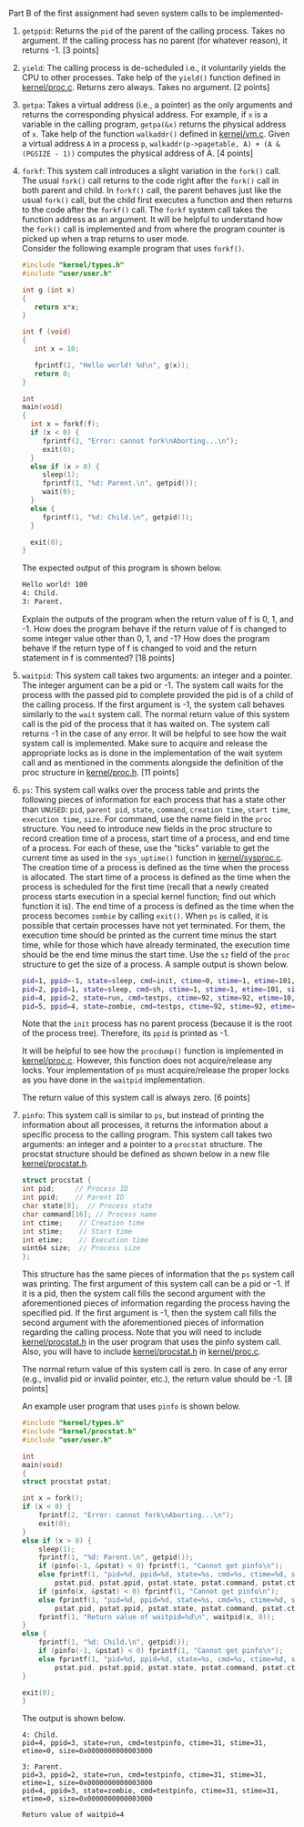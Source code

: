 Part B of the first assignment had seven system calls to be implemented-

1. `getppid`: Returns the `pid` of the parent of the calling process. Takes no argument. If the calling process has no parent (for whatever reason), it returns -1. [3 points]

2. `yield`: The calling process is de-scheduled i.e., it voluntarily yields the CPU to other processes. Take help of the `yield()` function defined in [kernel/proc.c](../xv6-riscv/kernel/proc.c). Returns zero always. Takes no argument. [2 points]

3. `getpa`: Takes a virtual address (i.e., a pointer) as the only arguments and returns the corresponding physical address. For example, if `x` is a variable in the calling program, `getpa(&x)` returns the physical address of `x`. Take help of the function `walkaddr()` defined in [kernel/vm.c](../xv6-riscv/kernel/vm.c). Given a virtual address `A` in a process `p`, `walkaddr(p->pagetable, A) + (A & (PGSIZE - 1))` computes the physical address of A. [4 points]

4. `forkf`: This system call introduces a slight variation in the `fork()` call. The usual `fork()` call returns to the code right after the `fork()` call in both parent and child. In `forkf()` call, the parent behaves just like the usual `fork()` call, but the child first executes a function and then returns to the code after the `forkf()` call. The `forkf` system call takes the function address as an argument. It will be helpful to understand how the `fork()` call is implemented and from where the program counter is picked up when a trap returns to user mode.<br>
Consider the following example program that uses `forkf()`. <br>

    ```C
    #include "kernel/types.h"
    #include "user/user.h"

    int g (int x)
    {
       return x*x;
    }

    int f (void)
    {
       int x = 10;

       fprintf(2, "Hello world! %d\n", g(x));
       return 0;
    }

    int
    main(void)
    {
      int x = forkf(f);
      if (x < 0) {
         fprintf(2, "Error: cannot fork\nAborting...\n");
         exit(0);
      }
      else if (x > 0) {
         sleep(1);
         fprintf(1, "%d: Parent.\n", getpid());
         wait(0);
      }
      else {
         fprintf(1, "%d: Child.\n", getpid());
      }

      exit(0);
    }
    ```

    The expected output of this program is shown below.

    ```bash
    Hello world! 100
    4: Child.
    3: Parent.
    ```

    Explain the outputs of the program when the return value of f is 0, 1, and -1. How does the program behave if the return value of f is changed to some integer value other than 0, 1, and -1? How does the program behave if the return type of f is changed to void and the return statement in f is commented? [18 points]

5. `waitpid`: This system call takes two arguments: an integer and a pointer. The integer argument can be a pid or -1. The system call waits for the process with the passed pid to complete provided the pid is of a child of the calling process. If the first argument is -1, the system call behaves similarly to the `wait` system call. The normal return value of this system call is the pid of the process that it has waited on. The system call returns -1 in the case of any error. It will be helpful to see how the wait system call is implemented. Make sure to acquire and release the appropriate locks as is done in the implementation of the wait system call and as mentioned in the comments alongside the definition of the proc structure
in [kernel/proc.h](../xv6-riscv/kernel/). [11 points]

6. `ps`: This system call walks over the process table and prints the following pieces of information for each process that has a state other than `UNUSED`: `pid`, `parent pid`, `state`, `command`, `creation time`, `start time`, `execution time`, `size`. For command, use the name field in the `proc` structure. You need to introduce new fields in the proc structure to record creation time of a process, start time of a process, and end time of a process. For each of these, use the "ticks" variable to get the current time as used in the `sys_uptime()` function in [kernel/sysproc.c](../xv6-riscv/kernel/sysproc.c). The creation time of a process is defined as the time when the process is allocated. The start time of a process is defined as the time when the process is scheduled for the first time (recall that a newly created process starts execution in a special kernel function; find out which function it is). The end time of a process is defined as the time when the process becomes `zombie` by calling `exit()`. When `ps` is called, it is possible that certain processes have not yet terminated. For them, the execution time should be printed as the current time minus the start time, while for those which have already terminated, the execution time should be the end time minus the start time. Use the `sz` field of the `proc` structure to get the size of a process. A sample output is shown below.
    ```bash
    pid=1, ppid=-1, state=sleep, cmd=init, ctime=0, stime=1, etime=101, size=0x0000000000003000
    pid=2, ppid=1, state=sleep, cmd=sh, ctime=1, stime=1, etime=101, size=0x0000000000004000
    pid=4, ppid=2, state=run, cmd=testps, ctime=92, stime=92, etime=10, size=0x0000000000003000
    pid=5, ppid=4, state=zombie, cmd=testps, ctime=92, stime=92, etime=1, size=0x0000000000003000
    ```

    Note that the `init` process has no parent process (because it is the root of the process tree). Therefore, its `ppid` is printed as -1.

    It will be helpful to see how the `procdump()` function is implemented in [kernel/proc.c](../xv6-riscv/kernel/proc.c). However, this function does not acquire/release any locks. Your implementation of `ps` must acquire/release the proper locks as you have done in the `waitpid` implementation.

    The return value of this system call is always zero. [6 points]

7. `pinfo`: This system call is similar to `ps`, but instead of printing the information about all processes, it returns the information about a specific process to the calling program. This system call takes two arguments: an integer and a pointer to a `procstat` structure. The procstat structure should be defined as shown below in a new file [kernel/procstat.h](../xv6-riscv/kernel/procstat.h).

    ```C
    struct procstat {
    int pid;     // Process ID
    int ppid;    // Parent ID
    char state[8];  // Process state
    char command[16]; // Process name
    int ctime;    // Creation time
    int stime;    // Start time
    int etime;    // Execution time
    uint64 size;  // Process size
    };
    ```
    This structure has the same pieces of information that the `ps` system call was printing. The first argument of this system call can be a pid or -1. If it is a pid, then the system call fills the second argument with the aforementioned pieces of information regarding the process having the specified pid. If the first argument is -1, then the system call fills the second argument with the aforementioned pieces of information regarding the calling process. Note that you will need to include [kernel/procstat.h](../xv6-riscv/kernel/procstat.h) in the user program that uses the pinfo system call. Also, you will have to include [kernel/procstat.h](../xv6-riscv/kernel/procstat.h) in [kernel/proc.c](../xv6-riscv/kernel/proc.c). 

    The normal return value of this system call is zero. In case of any error (e.g., invalid pid or invalid pointer, etc.), the return value should be -1. [8 points]

    An example user program that uses `pinfo` is shown below.

    ```C
    #include "kernel/types.h"
    #include "kernel/procstat.h"
    #include "user/user.h"

    int
    main(void)
    {
    struct procstat pstat;

    int x = fork();
    if (x < 0) {
        fprintf(2, "Error: cannot fork\nAborting...\n");
        exit(0);
    }
    else if (x > 0) {
        sleep(1);
        fprintf(1, "%d: Parent.\n", getpid());
        if (pinfo(-1, &pstat) < 0) fprintf(1, "Cannot get pinfo\n");
        else fprintf(1, "pid=%d, ppid=%d, state=%s, cmd=%s, ctime=%d, stime=%d, etime=%d, size=%p\n",
            pstat.pid, pstat.ppid, pstat.state, pstat.command, pstat.ctime, pstat.stime, pstat.etime, pstat.size);
        if (pinfo(x, &pstat) < 0) fprintf(1, "Cannot get pinfo\n");
        else fprintf(1, "pid=%d, ppid=%d, state=%s, cmd=%s, ctime=%d, stime=%d, etime=%d, size=%p\n\n",
            pstat.pid, pstat.ppid, pstat.state, pstat.command, pstat.ctime, pstat.stime, pstat.etime, pstat.size);
        fprintf(1, "Return value of waitpid=%d\n", waitpid(x, 0));
    }
    else {
        fprintf(1, "%d: Child.\n", getpid());
        if (pinfo(-1, &pstat) < 0) fprintf(1, "Cannot get pinfo\n");
        else fprintf(1, "pid=%d, ppid=%d, state=%s, cmd=%s, ctime=%d, stime=%d, etime=%d, size=%p\n\n",
            pstat.pid, pstat.ppid, pstat.state, pstat.command, pstat.ctime, pstat.stime, pstat.etime, pstat.size);
    }

    exit(0);
    }
    ```

    The output is shown below.

    ```
    4: Child.
    pid=4, ppid=3, state=run, cmd=testpinfo, ctime=31, stime=31, etime=0, size=0x0000000000003000

    3: Parent.
    pid=3, ppid=2, state=run, cmd=testpinfo, ctime=31, stime=31, etime=1, size=0x0000000000003000
    pid=4, ppid=3, state=zombie, cmd=testpinfo, ctime=31, stime=31, etime=0, size=0x0000000000003000

    Return value of waitpid=4
    ```